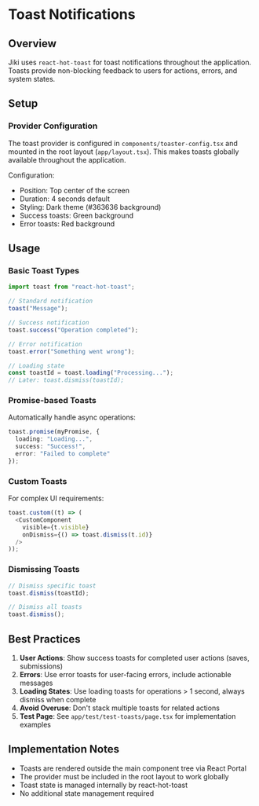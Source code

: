 # Toast Notifications

## Overview

Jiki uses `react-hot-toast` for toast notifications throughout the application. Toasts provide non-blocking feedback to users for actions, errors, and system states.

## Setup

### Provider Configuration

The toast provider is configured in `components/toaster-config.tsx` and mounted in the root layout (`app/layout.tsx`). This makes toasts globally available throughout the application.

Configuration:

- Position: Top center of the screen
- Duration: 4 seconds default
- Styling: Dark theme (#363636 background)
- Success toasts: Green background
- Error toasts: Red background

## Usage

### Basic Toast Types

```typescript
import toast from "react-hot-toast";

// Standard notification
toast("Message");

// Success notification
toast.success("Operation completed");

// Error notification
toast.error("Something went wrong");

// Loading state
const toastId = toast.loading("Processing...");
// Later: toast.dismiss(toastId);
```

### Promise-based Toasts

Automatically handle async operations:

```typescript
toast.promise(myPromise, {
  loading: "Loading...",
  success: "Success!",
  error: "Failed to complete"
});
```

### Custom Toasts

For complex UI requirements:

```typescript
toast.custom((t) => (
  <CustomComponent
    visible={t.visible}
    onDismiss={() => toast.dismiss(t.id)}
  />
));
```

### Dismissing Toasts

```typescript
// Dismiss specific toast
toast.dismiss(toastId);

// Dismiss all toasts
toast.dismiss();
```

## Best Practices

1. **User Actions**: Show success toasts for completed user actions (saves, submissions)
2. **Errors**: Use error toasts for user-facing errors, include actionable messages
3. **Loading States**: Use loading toasts for operations > 1 second, always dismiss when complete
4. **Avoid Overuse**: Don't stack multiple toasts for related actions
5. **Test Page**: See `app/test/test-toasts/page.tsx` for implementation examples

## Implementation Notes

- Toasts are rendered outside the main component tree via React Portal
- The provider must be included in the root layout to work globally
- Toast state is managed internally by react-hot-toast
- No additional state management required
